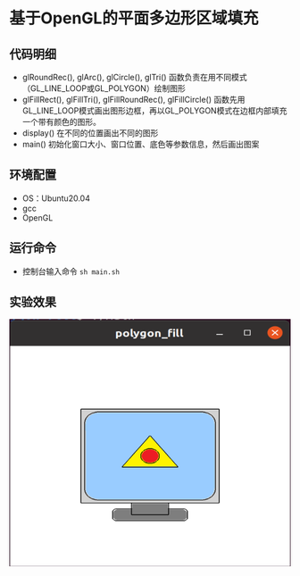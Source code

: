 # 基于OpenGL的平面多边形区域填充

## 代码明细

- glRoundRec(), glArc(), glCircle(), glTri() 函数负责在用不同模式（GL_LINE_LOOP或GL_POLYGON）绘制图形
- glFillRect(), glFillTri(), glFillRoundRec(), glFillCircle() 函数先用GL_LINE_LOOP模式画出图形边框，再以GL_POLYGON模式在边框内部填充一个带有颜色的图形。
- display() 在不同的位置画出不同的图形
- main() 初始化窗口大小、窗口位置、底色等参数信息，然后画出图案

## 环境配置

- OS：Ubuntu20.04
- gcc
- OpenGL

## 运行命令

- 控制台输入命令 `sh main.sh`

## 实验效果
![](polygon_fill.png)
